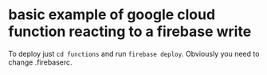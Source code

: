 # basic example of google cloud function reacting to a firebase write

To deploy just ```cd functions``` and run ```firebase deploy```. Obviously you need to change .firebaserc.

